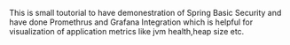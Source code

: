 This is small toutorial to have demonestration of Spring Basic Security and have done Promethrus and Grafana Integration 
which is helpful for visualization of application metrics like jvm health,heap size etc.
